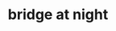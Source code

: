 ---
layout: travel&places
title: bridge at night
emoji: bridge_at_night
permalink: 🌉.html
image: assets/img/3moji/bridge_at_night.png
---